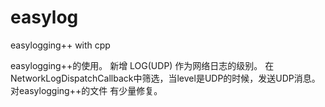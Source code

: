 # easylog
easylogging++  with cpp

easylogging++的使用。
新增 LOG(UDP) 作为网络日志的级别。
在NetworkLogDispatchCallback中筛选，当level是UDP的时候，发送UDP消息。
对easylogging++的文件 有少量修复。
